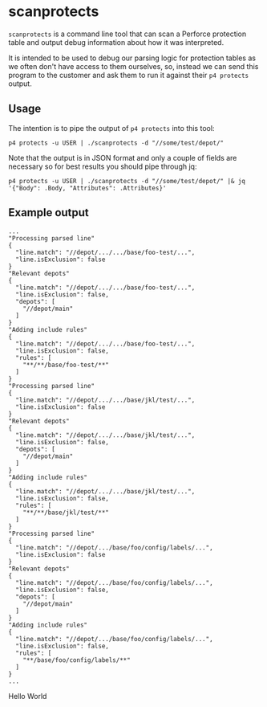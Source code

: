 # scanprotects

`scanprotects` is a command line tool that can scan a Perforce protection table and output debug information about how it was interpreted.

It is intended to be used to debug our parsing logic for protection tables as we often don't have access to them ourselves, so, instead we can send this program to the customer and ask them to run it against their `p4 protects` output.

## Usage

The intention is to pipe the output of `p4 protects` into this tool:

```
p4 protects -u USER | ./scanprotects -d "//some/test/depot/"
```

Note that the output is in JSON format and only a couple of fields are necessary so for best results you should pipe through jq:

```
p4 protects -u USER | ./scanprotects -d "//some/test/depot/" |& jq '{"Body": .Body, "Attributes": .Attributes}'
```

## Example output

```
...
"Processing parsed line"
{
  "line.match": "//depot/.../.../base/foo-test/...",
  "line.isExclusion": false
}
"Relevant depots"
{
  "line.match": "//depot/.../.../base/foo-test/...",
  "line.isExclusion": false,
  "depots": [
    "//depot/main"
  ]
}
"Adding include rules"
{
  "line.match": "//depot/.../.../base/foo-test/...",
  "line.isExclusion": false,
  "rules": [
    "**/**/base/foo-test/**"
  ]
}
"Processing parsed line"
{
  "line.match": "//depot/.../.../base/jkl/test/...",
  "line.isExclusion": false
}
"Relevant depots"
{
  "line.match": "//depot/.../.../base/jkl/test/...",
  "line.isExclusion": false,
  "depots": [
    "//depot/main"
  ]
}
"Adding include rules"
{
  "line.match": "//depot/.../.../base/jkl/test/...",
  "line.isExclusion": false,
  "rules": [
    "**/**/base/jkl/test/**"
  ]
}
"Processing parsed line"
{
  "line.match": "//depot/.../base/foo/config/labels/...",
  "line.isExclusion": false
}
"Relevant depots"
{
  "line.match": "//depot/.../base/foo/config/labels/...",
  "line.isExclusion": false,
  "depots": [
    "//depot/main"
  ]
}
"Adding include rules"
{
  "line.match": "//depot/.../base/foo/config/labels/...",
  "line.isExclusion": false,
  "rules": [
    "**/base/foo/config/labels/**"
  ]
}
...
```
Hello World
